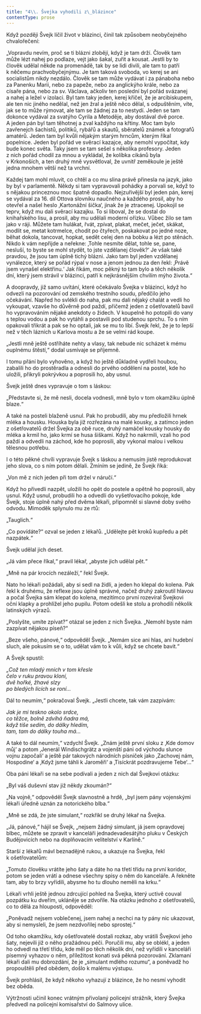 ```yaml
---
title: "4\\. Švejka vyhodili z\_blázince"
contentType: prose
---
```


<section>

Když později Švejk líčil život v blázinci, činil tak způsobem neobyčejného chvalořečení:

„Vopravdu nevím, proč se ti blázni zlobějí, když je tam drží. Člověk tam může lézt nahej po podlaze, vejt jako šakal, zuřit a kousat. Jestli by to člověk udělal někde na promenádě, tak by se lidi divili, ale tam to patří k něčemu prachvobyčejnýmu. Je tam taková svoboda, vo kerej se ani socialistům nikdy nezdálo. Člověk se tam může vydávat i za pánaboha nebo za Panenku Marii, nebo za papeže, nebo za anglickýho krále, nebo za císaře pána, nebo za sv. Václava, ačkoliv ten poslední byl pořád svázanej a nahej a ležel v izolaci. Byl tam taky jeden, kerej křičel, že je arcibiskupem, ale ten nic jiného nedělal, než jen žral a ještě něco dělal, s odpuštěním, víte, jak se to může rýmovat, ale tam se žádnej za to nestydí. Jeden se tam dokonce vydával za svatýho Cyrila a Metoděje, aby dostával dvě porce. A jeden pán byl tam těhotnej a zval každýho na křtiny. Moc tam bylo zavřenejch šachistů, politiků, rybářů a skautů, sběratelů známek a fotografů amatérů. Jeden tam byl kvůli nějakým starým hrncům, kterým říkal popelnice. Jeden byl pořád ve svěrací kazajce, aby nemohl vypočítat, kdy bude konec světa. Taky jsem se tam sešel s několika profesory. Jeden z nich pořád chodil za mnou a vykládal, že kolíbka cikánů byla v Krkonoších, a ten druhý mně vysvětloval, že uvnitř zeměkoule je ještě jedna mnohem větší než ta vrchní.

Každej tam mohl mluvit, co chtěl a co mu slina právě přinesla na jazyk, jako by byl v parlamentě. Někdy si tam vypravovali pohádky a porvali se, když to s nějakou princeznou moc špatně dopadlo. Nejzuřivější byl jeden pán, kerej se vydával za 16. díl Ottova slovníku naučného a každého prosil, aby ho otevřel a našel heslo ‚Kartonážní šička‘, jinak že je ztracenej. Upokojil se teprv, když mu dali svěrací kazajku. To si liboval, že se dostal do knihařského lisu, a prosil, aby mu udělali moderní ořízku. Vůbec žilo se tam jako v ráji. Můžete tam hulákat, řvát, zpívat, plakat, mečet, ječet, skákat, modlit se, metat kotrmelce, chodit po čtyřech, poskakovat po jedné noze, běhat dokola, tancovat, hopkat, sedět celej den na bobku a lézt po stěnách. Nikdo k vám nepřijde a neřekne: ‚Tohle nesmíte dělat, tohle se, pane, nesluší, to byste se mohl stydět, to jste vzdělanej člověk?‘ Je však také pravdou, že jsou tam úplně tichý blázni. Jako tam byl jeden vzdělanej vynálezce, který se pořád rýpal v nose a jenom jednou za den řekl: ‚Právě jsem vynašel elektřinu.‘ Jak říkám, moc pěkný to tam bylo a těch několik dní, který jsem strávil v blázinci, patří k nejkrásnějším chvílím mýho života.“

A doopravdy, již samo uvítání, které očekávalo Švejka v blázinci, když ho odvezli na pozorování od zemského trestního soudu, předčilo jeho očekávání. Napřed ho svlékli do naha, pak mu dali nějaký chalát a vedli ho vykoupat, vzavše ho důvěrně pod paždí, přičemž jeden z ošetřovatelů bavil ho vypravováním nějaké anekdoty o židech. V koupelně ho potopili do vany s teplou vodou a pak ho vytáhli a postavili pod studenou sprchu. To s ním opakovali třikrát a pak se ho optali, jak se mu to líbí. Švejk řekl, že je to lepší než v těch lázních u Karlova mostu a že se velmi rád koupe.

„Jestli mně ještě ostříháte nehty a vlasy, tak nebude nic scházet k mému ouplnému štěstí,“ dodal usmívaje se příjemně.

I tomu přání bylo vyhověno, a když ho ještě důkladně vydřeli houbou, zabalili ho do prostěradla a odnesli do prvého oddělení na postel, kde ho uložili, přikryli pokrývkou a poprosili ho, aby usnul.

Švejk ještě dnes vypravuje o tom s láskou:

„Představte si, že mě nesli, docela vodnesli, mně bylo v tom okamžiku úplně blaze.“

A také na posteli blaženě usnul. Pak ho probudili, aby mu předložili hrnek mléka a housku. Houska byla již rozřezána na malé kousky, a zatímco jeden z ošetřovatelů držel Švejka za obě ruce, druhý namáčel kousky housky do mléka a krmil ho, jako krmí se husa šiškami. Když ho nakrmili, vzali ho pod paždí a odvedli na záchod, kde ho poprosili, aby vykonal malou i velkou tělesnou potřebu.

I o této pěkné chvíli vypravuje Švejk s láskou a nemusím jistě reprodukovat jeho slova, co s ním potom dělali. Zmíním se jedině, že Švejk říká:

„Von mě z nich jeden při tom držel v náručí.“

Když ho přivedli nazpět, uložili ho opět do postele a opětně ho poprosili, aby usnul. Když usnul, probudili ho a odvedli do vyšetřovacího pokoje, kde Švejk, stoje úplně nahý před dvěma lékaři, připomněl si slavné doby svého odvodu. Mimoděk splynulo mu ze rtů:

„Tauglich.“

„Co povídáte?“ ozval se jeden z lékařů. „Udělejte pět kroků kupředu a pět nazpátek.“

Švejk udělal jich deset.

„Já vám přece říkal,“ pravil lékař, „abyste jich udělal pět.“

„Mně na pár krocích nezáleží,“ řekl Švejk.

Nato ho lékaři požádali, aby si sedl na židli, a jeden ho klepal do kolena. Pak řekl k druhému, že reflexe jsou úplně správné, načež druhý zakroutil hlavou a počal Švejka sám klepat do kolena, mezitímco první rozevíral Švejkovi oční klapky a prohlížel jeho pupilu. Potom odešli ke stolu a prohodili několik latinských výrazů.

„Poslyšte, umíte zpívat?“ otázal se jeden z nich Švejka. „Nemohl byste nám zazpívat nějakou píseň?“

„Beze všeho, pánové,“ odpověděl Švejk. „Nemám sice ani hlas, ani hudební sluch, ale pokusím se o to, udělat vám to k vůli, když se chcete bavit.“

A Švejk spustil:

</section>

<section>

_„Což ten mladý mnich v tom křesle  
čelo v ruku pravou kloní,  
dvě hořké, žhavé slzy  
po bledých lících se roní…_

</section>

<section>

Dál to neumím,“ pokračoval Švejk. „Jestli chcete, tak vám zazpívám:

</section>

<section>

_Jak je mi teskno okolo srdce,  
co těžce, bolně zdvíhá ňadra má,  
když tiše sedím, do dálky hledím,  
tam, tam do dálky touha má…_

</section>

<section>

A také to dál neumím,“ vzdychl Švejk. „Znám ještě první sloku z ‚Kde domov můj‘ a potom ‚Jenerál Windischgrätz a vojenští páni od východu slunce vojnu započali‘ a ještě pár takových národních písniček jako ‚Zachovej nám, Hospodine‘ a ‚Když jsme táhli k Jaroměři‘ a ‚Tisíckrát pozdravujeme Tebe‘…“

Oba páni lékaři se na sebe podívali a jeden z nich dal Švejkovi otázku:

„Byl váš duševní stav již někdy zkoumán?“

„Na vojně,“ odpověděl Švejk slavnostně a hrdě, „byl jsem pány vojenskými lékaři úředně uznán za notorického blba.“

„Mně se zdá, že jste simulant,“ rozkřikl se druhý lékař na Švejka.

„Já, pánové,“ hájil se Švejk, „nejsem žádný simulant, já jsem opravdovej blbec, můžete se zpravit v kanceláři jednadevadesátýho pluku v Českých Budějovicích nebo na doplňovacím velitelství v Karlíně.“

Starší z lékařů mávl beznadějně rukou, a ukazuje na Švejka, řekl k ošetřovatelům:

„Tomuto člověku vrátíte jeho šaty a dáte ho na třetí třídu na první koridor, potom se jeden vrátí a odnese všechny spisy o něm do kanceláře. A řekněte tam, aby to brzy vyřídili, abysme ho tu dlouho neměli na krku.“

Lékaři vrhli ještě jednou zdrcující pohled na Švejka, který uctivě couval pozpátku ku dveřím, ukláněje se zdvořile. Na otázku jednoho z ošetřovatelů, co to dělá za hlouposti, odpověděl:

„Poněvadž nejsem voblečenej, jsem nahej a nechci na ty pány nic ukazovat, aby si nemysleli, že jsem nezdvořilej nebo sprostej.“

Od toho okamžiku, kdy ošetřovatelé dostali rozkaz, aby vrátili Švejkovi jeho šaty, nejevili již o něho pražádnou péči. Poručili mu, aby se oblékl, a jeden ho odvedl na třetí třídu, kde měl po těch několik dní, než vyřídili v kanceláři písemný vyhazov o něm, příležitost konati svá pěkná pozorování. Zklamaní lékaři dali mu dobrozdání, že je „simulant mdlého rozumu“, a poněvadž ho propouštěli před obědem, došlo k malému výstupu.

Švejk prohlásil, že když někoho vyhazují z blázince, že ho nesmí vyhodit bez oběda.

Výtržnosti učinil konec vrátným přivolaný policejní strážník, který Švejka předvedl na policejní komisařství do Salmovy ulice.

</section>
